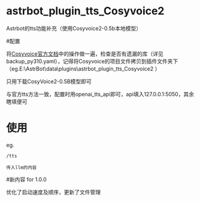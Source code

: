 # astrbot_plugin_tts_Cosyvoice2

Astrbot的tts功能补充（使用Cosyvoice2-0.5b本地模型）

#配置

将[Cosyvoice官方文档](https://www.modelscope.cn/models/iic/CosyVoice2-0.5B/summary)中的操作做一遍，检查是否有遗漏的库（详见backup_py310.yaml），记得将Cosyvoice的项目文件拷贝到插件文件夹下  （eg.E:\AstrBot\data\plugins\astrbot_plugin_tts_Cosyvoice2 ）

只用下载CosyVoice2-0.5B模型即可

与官方tts方法一致，配置时用openai_tts_api即可，api填入127.0.0.1:5050，其余瞎填便可 

# 使用

eg. 

    /tts

    传入llm的内容

#新内容
for 1.0.0

优化了启动速度及顺序，更新了文件管理
